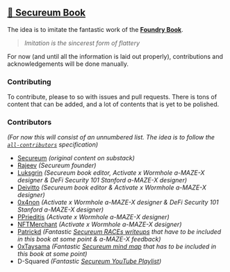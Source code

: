 ## [📖 Secureum Book](https://secureum.gitbook.io/secureum-book)

The idea is to imitate the fantastic work of the **[Foundry Book](https://github.com/foundry-rs/book)**.

> *Imitation is the sincerest form of flattery*

 For now (and until all the information is laid out properly), contributions and acknowledgements will be done manually.

### Contributing

To contribute, please to so with issues and pull requests. There is tons of content that can be added, and a lot of contents that is yet to be polished.

### Contributors

*(For now this will consist of an unnumbered list. The idea is to follow the [`all-contributors`](https://github.com/all-contributors/all-contributors) specification)*

- [Secureum](https://twitter.com/TheSecureum) *(original content on substack)*
- [Rajeev](https://twitter.com/0xRajeev) *(Secureum founder)*
- [Luksgrin](https://twitter.com/luksgrin) *(Secureum book editor, Activate x Wormhole a-MAZE-X designer & DeFi Security 101 Stanford a-MAZE-X designer)*
- [Deivitto](https://twitter.com/deivitto) *(Secureum book editor & Activate x Wormhole a-MAZE-X designer)*
- [0x4non](https://twitter.com/eugenioclrc) *(Activate x Wormhole a-MAZE-X designer & DeFi Security 101 Stanford a-MAZE-X designer)*
- [PPrieditis](https://twitter.com/pprieditis) *(Activate x Wormhole a-MAZE-X designer)*
- [NFTMerchant](https://twitter.com/nftmerchant) *(Activate x Wormhole a-MAZE-X designer)*
- [Patrickd](https://twitter.com/patrick_de) *(Fantastic [Secureum RACEs writeups](https://ventral.digital/) that have to be included in this book at some point & a-MAZE-X feedback)*
- [0xTaysama](https://twitter.com/0xTaylor_) *(Fantastic [Secureum mind map](https://github.com/x676f64/secureum-mind_map) that has to be included in this book at some point)*
- D-Squared *(Fantastic [Secureum YouTube Playlist](https://www.youtube.com/@d-squared70))*
